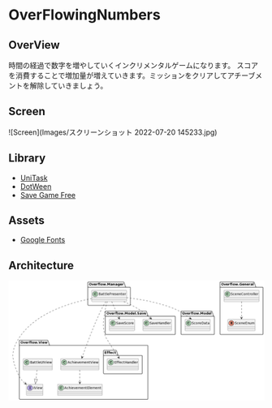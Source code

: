 # OverFlowingNumbers
## OverView
時間の経過で数字を増やしていくインクリメンタルゲームになります。
スコアを消費することで増加量が増えていきます。ミッションをクリアしてアチーブメントを解除していきましょう。

## Screen

![Screen](Images/スクリーンショット 2022-07-20 145233.jpg)

## Library

 - [UniTask](https://github.com/Cysharp/UniTask)
 - [DotWeen](https://github.com/Demigiant/dotween)
 - [Save Game Free](https://github.com/BayatGames/SaveGameFree)

## Assets

 - [Google Fonts](https://fonts.google.com/about)

## Architecture
![](Assets/UML/BattleScene.png)
